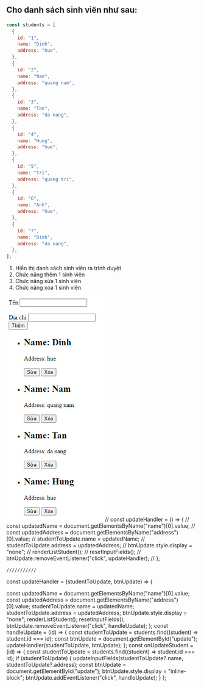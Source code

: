 ## Cho danh sách sinh viên như sau:

```js
const students = [
  {
    id: "1",
    name: "Dinh",
    address: "hue",
  },
  {
    id: "2",
    name: "Nam",
    address: "quang nam",
  },
  {
    id: "3",
    name: "Tan",
    address: "da nang",
  },
  {
    id: "4",
    name: "Hung",
    address: "hue",
  },
  {
    id: "5",
    name: "Tri",
    address: "quang tri",
  },
  {
    id: "6",
    name: "Anh",
    address: "hue",
  },
  {
    id: "7",
    name: "Binh",
    address: "da nang",
  },
];
```

1. Hiển thị danh sách sinh viên ra trình duyệt
2. Chức năng thêm 1 sinh viên
3. Chức năng sửa 1 sinh viên
4. Chức năng xóa 1 sinh viên

![alt text](image.jpg)
// const updateHandler = () => {
// const updatedName = document.getElementsByName("name")[0].value;
// const updatedAddress = document.getElementsByName("address")[0].value;
// studentToUpdate.name = updatedName;
// studentToUpdate.address = updatedAddress;
// btnUpdate.style.display = "none";
// renderListStudent();
// resetInputFields();
// btnUpdate.removeEventListener("click", updateHandler);
// };

    ///////////

const updateHandler = (studentToUpdate, btnUpdate) => {

const updatedName = document.getElementsByName("name")[0].value;
const updatedAddress = document.getElementsByName("address")[0].value;
studentToUpdate.name = updatedName;
studentToUpdate.address = updatedAddress;
btnUpdate.style.display = "none";
renderListStudent();
resetInputFields();
btnUpdate.removeEventListener("click", handleUpdate);
};
const handleUpdate = (id) => {
const studentToUpdate = students.find((student) => student.id === id);
const btnUpdate = document.getElementById("update");
updateHandler(studentToUpdate, btnUpdate);
};
const onUpdateStudent = (id) => {
const studentToUpdate = students.find((student) => student.id === id);
if (studentToUpdate) {
updateInputFields(studentToUpdate?.name, studentToUpdate?.address);
const btnUpdate = document.getElementById("update");
btnUpdate.style.display = "inline-block";
btnUpdate.addEventListener("click", handleUpdate);
}
};
